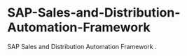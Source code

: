 # SAP-Sales-and-Distribution-Automation-Framework
SAP Sales and Distribution Automation Framework .
